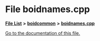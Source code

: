 
# File boidnames.cpp

[**File List**](files.md) **>** [**boidcommon**](dir_1379e245553e8cc39a16063d19589c5a.md) **>** [**boidnames.cpp**](boidnames_8cpp.md)

[Go to the documentation of this file.](boidnames_8cpp.md) 


````cpp
````

